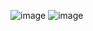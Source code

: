 
![image](https://user-images.githubusercontent.com/85101264/184536555-ac7d6016-8340-4214-85f4-5c19405da9bf.png)
![image](https://user-images.githubusercontent.com/85101264/184536580-a1358a0d-96e2-4d5d-976b-264c577cd199.png)
